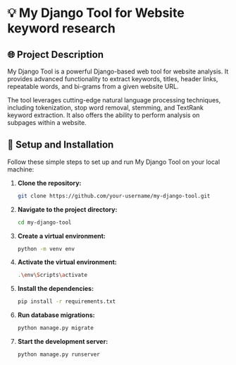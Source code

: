 # 💡 My Django Tool for Website keyword research

## 🌐 Project Description

My Django Tool is a powerful Django-based web tool for website analysis. It provides advanced functionality to extract keywords, titles, header links, repeatable words, and bi-grams from a given website URL.

The tool leverages cutting-edge natural language processing techniques, including tokenization, stop word removal, stemming, and TextRank keyword extraction. It also offers the ability to perform analysis on subpages within a website.

## 🚀 Setup and Installation

Follow these simple steps to set up and run My Django Tool on your local machine:

1. **Clone the repository:**

   ```bash
   git clone https://github.com/your-username/my-django-tool.git

1. **Navigate to the project directory:**
    ```bash
   cd my-django-tool

2. **Create a virtual environment:**
    ```bash
   python -m venv env

3. **Activate the virtual environment:**
    ```bash
    .\env\Scripts\activate

4. **Install the dependencies:**
    ```bash
   pip install -r requirements.txt

5. **Run database migrations:**
    ```bash
   python manage.py migrate

6. **Start the development server:**
    ```bash
   python manage.py runserver





